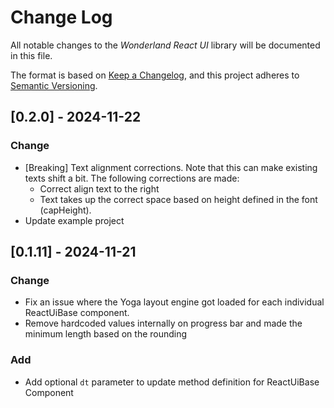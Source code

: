 # Change Log

All notable changes to the *Wonderland React UI* library will be documented in this file.

The format is based on [Keep a Changelog](https://keepachangelog.com/en/1.1.0/),
and this project adheres to [Semantic Versioning](https://semver.org/spec/v2.0.0.html).

## [0.2.0] - 2024-11-22

### Change 

- [Breaking] Text alignment corrections. Note that this can make existing texts shift a bit. The following corrections are made:
  - Correct align text to the right
  - Text takes up the correct space based on height defined in the font (capHeight).
- Update example project

## [0.1.11] - 2024-11-21

### Change

- Fix an issue where the Yoga layout engine got loaded for each individual ReactUiBase component.
- Remove hardcoded values internally on progress bar and made the minimum length based on the rounding

### Add

- Add optional `dt` parameter to update method definition for ReactUiBase Component
